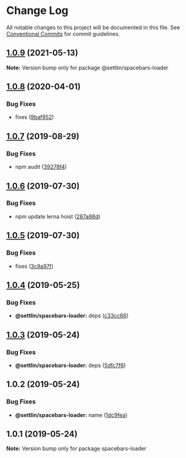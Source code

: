 # Change Log

All notable changes to this project will be documented in this file.
See [Conventional Commits](https://conventionalcommits.org) for commit guidelines.

## [1.0.9](https://github.com/settlin/node-monorepo/compare/@settlin/spacebars-loader@1.0.8...@settlin/spacebars-loader@1.0.9) (2021-05-13)

**Note:** Version bump only for package @settlin/spacebars-loader





## [1.0.8](https://github.com/settlin/node-monorepo/compare/@settlin/spacebars-loader@1.0.7...@settlin/spacebars-loader@1.0.8) (2020-04-01)


### Bug Fixes

* fixes ([9baf952](https://github.com/settlin/node-monorepo/commit/9baf952))





## [1.0.7](https://github.com/settlin/node-monorepo/compare/@settlin/spacebars-loader@1.0.6...@settlin/spacebars-loader@1.0.7) (2019-08-29)


### Bug Fixes

* npm audit ([39278f4](https://github.com/settlin/node-monorepo/commit/39278f4))





## [1.0.6](https://github.com/settlin/node-monorepo/compare/@settlin/spacebars-loader@1.0.5...@settlin/spacebars-loader@1.0.6) (2019-07-30)


### Bug Fixes

* npm update lerna hoist ([287a88d](https://github.com/settlin/node-monorepo/commit/287a88d))





## [1.0.5](https://github.com/settlin/node-monorepo/compare/@settlin/spacebars-loader@1.0.4...@settlin/spacebars-loader@1.0.5) (2019-07-30)


### Bug Fixes

* fixes ([3c9a97f](https://github.com/settlin/node-monorepo/commit/3c9a97f))





## [1.0.4](https://github.com/settlin/node-monorepo/compare/@settlin/spacebars-loader@1.0.3...@settlin/spacebars-loader@1.0.4) (2019-05-25)


### Bug Fixes

* **@settlin/spacebars-loader:** deps ([c33cc66](https://github.com/settlin/node-monorepo/commit/c33cc66))





## [1.0.3](https://github.com/settlin/node-monorepo/compare/@settlin/spacebars-loader@1.0.2...@settlin/spacebars-loader@1.0.3) (2019-05-24)


### Bug Fixes

* **@settlin/spacebars-loader:** deps ([5dfc7f6](https://github.com/settlin/node-monorepo/commit/5dfc7f6))





## 1.0.2 (2019-05-24)


### Bug Fixes

* **@settlin/spacebars-loader:** name ([1dc9fea](https://github.com/settlin/node-monorepo/commit/1dc9fea))





## 1.0.1 (2019-05-24)

**Note:** Version bump only for package spacebars-loader
